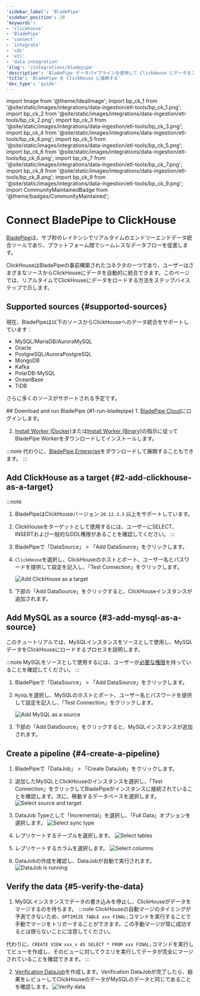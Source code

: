 ```yaml
---
'sidebar_label': 'BladePipe'
'sidebar_position': 20
'keywords':
- 'clickhouse'
- 'BladePipe'
- 'connect'
- 'integrate'
- 'cdc'
- 'etl'
- 'data integration'
'slug': '/integrations/bladepipe'
'description': 'BladePipe データパイプラインを使用して ClickHouse にデータをストリーミングする'
'title': 'BladePipe を ClickHouse に接続する'
'doc_type': 'guide'
---
```


import Image from '@theme/IdealImage';
import bp_ck_1 from '@site/static/images/integrations/data-ingestion/etl-tools/bp_ck_1.png';
import bp_ck_2 from '@site/static/images/integrations/data-ingestion/etl-tools/bp_ck_2.png';
import bp_ck_3 from '@site/static/images/integrations/data-ingestion/etl-tools/bp_ck_3.png';
import bp_ck_4 from '@site/static/images/integrations/data-ingestion/etl-tools/bp_ck_4.png';
import bp_ck_5 from '@site/static/images/integrations/data-ingestion/etl-tools/bp_ck_5.png';
import bp_ck_6 from '@site/static/images/integrations/data-ingestion/etl-tools/bp_ck_6.png';
import bp_ck_7 from '@site/static/images/integrations/data-ingestion/etl-tools/bp_ck_7.png';
import bp_ck_8 from '@site/static/images/integrations/data-ingestion/etl-tools/bp_ck_8.png';
import bp_ck_9 from '@site/static/images/integrations/data-ingestion/etl-tools/bp_ck_9.png';
import CommunityMaintainedBadge from '@theme/badges/CommunityMaintained';


# Connect BladePipe to ClickHouse

<CommunityMaintainedBadge/>

<a href="https://www.bladepipe.com/" target="_blank">BladePipe</a>は、サブ秒のレイテンシでリアルタイムのエンドツーエンドデータ統合ツールであり、プラットフォーム間でシームレスなデータフローを促進します。

ClickHouseはBladePipeの事前構築されたコネクタの一つであり、ユーザーはさまざまなソースからClickHouseにデータを自動的に統合できます。このページでは、リアルタイムでClickHouseにデータをロードする方法をステップバイステップで示します。

## Supported sources {#supported-sources}
現在、BladePipeは以下のソースからClickHouseへのデータ統合をサポートしています：
- MySQL/MariaDB/AuroraMySQL
- Oracle
- PostgreSQL/AuroraPostgreSQL
- MongoDB
- Kafka
- PolarDB-MySQL
- OceanBase
- TiDB

さらに多くのソースがサポートされる予定です。

<VerticalStepper headerLevel="h2">
## Download and run BladePipe {#1-run-bladepipe}
1. <a href="https://www.bladepipe.com/" target="_blank">BladePipe Cloud</a>にログインします。

2. <a href="https://doc.bladepipe.com/productOP/byoc/installation/install_worker_docker" target="_blank">Install Worker (Docker)</a>または<a href="https://doc.bladepipe.com/productOP/byoc/installation/install_worker_binary" target="_blank">Install Worker (Binary)</a>の指示に従ってBladePipe Workerをダウンロードしてインストールします。

  :::note
  代わりに、<a href="https://doc.bladepipe.com/productOP/onPremise/installation/install_all_in_one_binary" target="_blank">BladePipe Enterprise</a>をダウンロードして展開することもできます。
  :::

## Add ClickHouse as a target {#2-add-clickhouse-as-a-target}

  :::note
  1. BladePipeはClickHouseバージョン `20.12.3.3` 以上をサポートしています。
  2. ClickHouseをターゲットとして使用するには、ユーザーにSELECT、INSERTおよび一般的なDDL権限があることを確認してください。 
  :::

1. BladePipeで「DataSource」 > 「Add DataSource」をクリックします。

2. `ClickHouse`を選択し、ClickHouseのホストとポート、ユーザー名とパスワードを提供して設定を記入し、「Test Connection」をクリックします。

    <Image img={bp_ck_1} size="lg" border alt="Add ClickHouse as a target" />

3. 下部の「Add DataSource」をクリックすると、ClickHouseインスタンスが追加されます。

## Add MySQL as a source {#3-add-mysql-as-a-source}
このチュートリアルでは、MySQLインスタンスをソースとして使用し、MySQLデータをClickHouseにロードするプロセスを説明します。

:::note
MySQLをソースとして使用するには、ユーザーが<a href="https://doc.bladepipe.com/dataMigrationAndSync/datasource_func/MySQL/privs_for_mysql" target="_blank">必要な権限</a>を持っていることを確認してください。 
:::

1. BladePipeで「DataSource」 > 「Add DataSource」をクリックします。

2. `MySQL`を選択し、MySQLのホストとポート、ユーザー名とパスワードを提供して設定を記入し、「Test Connection」をクリックします。

    <Image img={bp_ck_2} size="lg" border alt="Add MySQL as a source" />

3. 下部の「Add DataSource」をクリックすると、MySQLインスタンスが追加されます。

## Create a pipeline {#4-create-a-pipeline}

1. BladePipeで「DataJob」 > 「Create DataJob」をクリックします。

2. 追加したMySQLとClickHouseのインスタンスを選択し、「Test Connection」をクリックしてBladePipeがインスタンスに接続されていることを確認します。次に、移動するデータベースを選択します。
   <Image img={bp_ck_3} size="lg" border alt="Select source and target" />

3. DataJob Typeとして「Incremental」を選択し、「Full Data」オプションを選択します。
   <Image img={bp_ck_4} size="lg" border alt="Select sync type" />

4. レプリケートするテーブルを選択します。
   <Image img={bp_ck_5} size="lg" border alt="Select tables" />

5. レプリケートするカラムを選択します。
   <Image img={bp_ck_6} size="lg" border alt="Select columns" />

6. DataJobの作成を確認し、DataJobが自動で実行されます。
    <Image img={bp_ck_8} size="lg" border alt="DataJob is running" />

## Verify the data {#5-verify-the-data}
1. MySQLインスタンスでデータの書き込みを停止し、ClickHouseがデータをマージするのを待ちます。
:::note
ClickHouseの自動マージのタイミングが予測できないため、`OPTIMIZE TABLE xxx FINAL;`コマンドを実行することで手動でマージをトリガーすることができます。この手動マージが常に成功するとは限らないことに注意してください。

代わりに、`CREATE VIEW xxx_v AS SELECT * FROM xxx FINAL;`コマンドを実行してビューを作成し、そのビューに対してクエリを実行してデータが完全にマージされていることを確認できます。
:::

2. <a href="https://doc.bladepipe.com/operation/job_manage/create_job/create_period_verification_correction_job" target="_blank">Verification DataJob</a>を作成します。Verification DataJobが完了したら、結果をレビューしてClickHouseのデータがMySQLのデータと同じであることを確認します。
   <Image img={bp_ck_9} size="lg" border alt="Verify data" />
   
</VerticalStepper>

